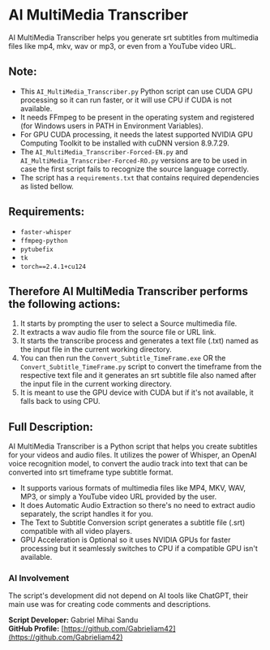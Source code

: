 # AI MultiMedia Transcriber

AI MultiMedia Transcriber helps you generate srt subtitles from multimedia files like mp4, mkv, wav or mp3, or even from a YouTube video URL.

## Note:

- This `AI_MultiMedia_Transcriber.py` Python script can use CUDA GPU processing so it can run faster, or it will use CPU if CUDA is not available.
- It needs FFmpeg to be present in the operating system and registered (for Windows users in PATH in Environment Variables).
- For GPU CUDA processing, it needs the latest supported NVIDIA GPU Computing Toolkit to be installed with cuDNN version 8.9.7.29.
- The `AI_MultiMedia_Transcriber-Forced-EN.py` and `AI_MultiMedia_Transcriber-Forced-RO.py` versions are to be used in case the first script fails to recognize the source language correctly.
- The script has a `requirements.txt` that contains required dependencies as listed bellow.


## Requirements:

- `faster-whisper`
- `ffmpeg-python`
- `pytubefix`
- `tk`
- `torch==2.4.1+cu124`

## Therefore AI MultiMedia Transcriber performs the following actions:

1. It starts by prompting the user to select a Source multimedia file.
2. It extracts a wav audio file from the source file or URL link.
3. It starts the transcribe process and generates a text file (.txt) named as the input file in the current working directory.
4. You can then run the `Convert_Subtitle_TimeFrame.exe` OR the `Convert_Subtitle_TimeFrame.py` script to convert the timeframe from the respective text file and it generates an srt subtitle file also named after the input file in the current working directory.
5. It is meant to use the GPU device with CUDA but if it's not available, it falls back to using CPU.

## Full Description:

AI MultiMedia Transcriber is a Python script that helps you create subtitles for your videos and audio files. It utilizes the power of Whisper, an OpenAI voice recognition model, to convert the audio track into text that can be converted into srt timeframe type subtitle format.

- It supports various formats of multimedia files like MP4, MKV, WAV, MP3, or simply a YouTube video URL provided by the user.
- It does Automatic Audio Extraction so there's no need to extract audio separately, the script handles it for you.
- The Text to Subtitle Conversion script generates a subtitle file (.srt) compatible with all video players.
- GPU Acceleration is Optional so it uses NVIDIA GPUs for faster processing but it seamlessly switches to CPU if a compatible GPU isn't available.



### AI Involvement

The script's development did not depend on AI tools like ChatGPT, their main use was for creating code comments and descriptions.



**Script Developer:** Gabriel Mihai Sandu  
**GitHub Profile:** [https://github.com/Gabrieliam42](https://github.com/Gabrieliam42)
